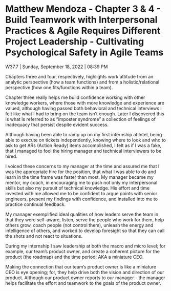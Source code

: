 # Matthew Mendoza - Chapter 3 & 4 - Build Teamwork with Interpersonal Practices & Agile Requires Different Project Leadership - Cultivating Psychological Safety in Agile Teams

W37.7 | Sunday, September 18, 2022 | 08:39 PM

Chapters three and four, respectively, highlights work attitude from an
analytic perspective (how a team functions) and from a holistic/relational
perspective (how one fits/functions within a team).

Chapter three really helps me build confidence working with other knowledge
workers, where those with more knowledge and experience are valued, although
having passed both behavioral and technical interviews I felt like what I had
to bring on the team isn’t enough. Later I discovered this is what is referred
to as “imposter syndrome” a collection of feelings of inadequacy that persist
despite evident success.

Although having been able to ramp up on my first internship at Intel, being
able to execute on tickets independently, knowing where to look and who to ask
to get ARs (Action Ready) items accomplished, I felt as if I was a fake, that
I managed to fool the hiring manager and technical interviewers to be hired.

I voiced these concerns to my manager at the time and assured me that I was the
appropriate hire for the position, that what I was able to do and learn in the
time frame was faster than most. My manager became my mentor, my coach, in
encouraging me to push not only my interpersonal skills but also my pursuit of
technical knowledge. His effort and time invested with me allowed me to be
confident to argue points with senior engineers, present my findings with
confidence, and installed into me to practice continual feedback.

My manager exemplified ideal qualities of how leaders serve the team in that
they were self-aware, listen, serve the people who work for them, help others
grow, coach people (not control them), unleash the energy and intelligence of
others, and worked to develop foresight so that they can call the shots and not
react to situations.

During my internship I saw leadership at both the macro and micro level; for
example, our team’s product owner, and create a coherent picture for the
product (the roadmap) and the time period: AKA a miniature CEO.

Making the connection that our team’s product owner is like a miniature CEO is
eye opening; for, they help drive both the vision and direction of our product.
Although our product owner reports to our manager - the manager helps
facilitate the effort and teamwork to the goals of the product owner.
